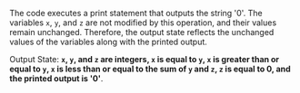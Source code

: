 The code executes a print statement that outputs the string '0'. The variables `x`, `y`, and `z` are not modified by this operation, and their values remain unchanged. Therefore, the output state reflects the unchanged values of the variables along with the printed output.

Output State: **`x`, `y`, and `z` are integers, `x` is equal to `y`, `x` is greater than or equal to `y`, `x` is less than or equal to the sum of `y` and `z`, `z` is equal to 0, and the printed output is '0'**.